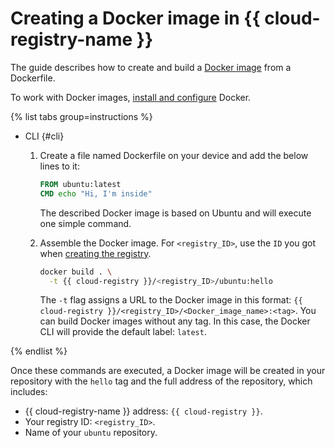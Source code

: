 # Creating a Docker image in {{ cloud-registry-name }}

The guide describes how to create and build a [Docker image](../../concepts/docker-image.md) from a Dockerfile.

To work with Docker images, [install and configure](installation.md) Docker.

{% list tabs group=instructions %}

- CLI {#cli}

  1. Create a file named Dockerfile on your device and add the below lines to it:

     ```dockerfile
     FROM ubuntu:latest
     CMD echo "Hi, I'm inside"
     ```

     The described Docker image is based on Ubuntu and will execute one simple command.

  1. Assemble the Docker image. For `<registry_ID>`, use the `ID` you got when [creating the registry](../registry/create.md).

     ```bash
     docker build . \
       -t {{ cloud-registry }}/<registry_ID>/ubuntu:hello
     ```

     The `-t` flag assigns a URL to the Docker image in this format: `{{ cloud-registry }}/<registry_ID>/<Docker_image_name>:<tag>`. You can build Docker images without any tag. In this case, the Docker CLI will provide the default label: `latest`.

{% endlist %}

Once these commands are executed, a Docker image will be created in your repository with the `hello` tag and the full address of the repository, which includes:
* {{ cloud-registry-name }} address: `{{ cloud-registry }}`.
* Your registry ID: `<registry_ID>`.
* Name of your `ubuntu` repository.

